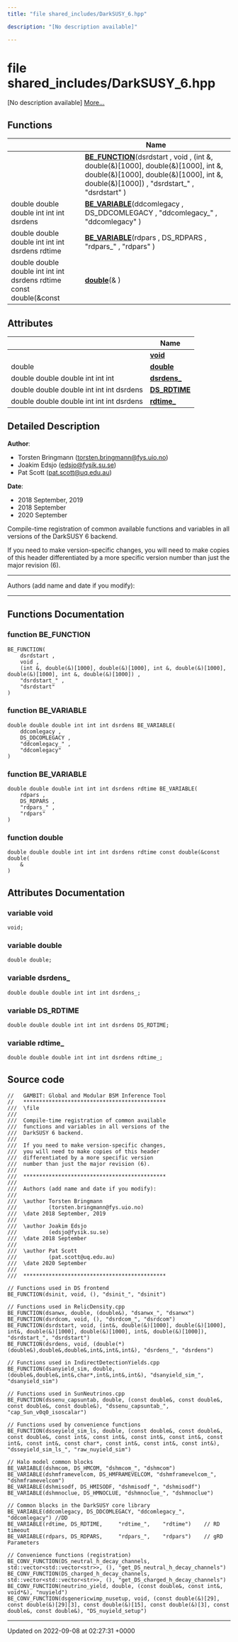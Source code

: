 ```yaml
---
title: "file shared_includes/DarkSUSY_6.hpp"

description: "[No description available]"

---
```


# file shared_includes/DarkSUSY_6.hpp

[No description available] [More...](#detailed-description)

## Functions

|                | Name           |
| -------------- | -------------- |
| | **[BE_FUNCTION](/documentation/code/files/darksusy__6_8hpp/#function-be-function)**(dsrdstart , void , (int &, double(&)[1000], double(&)[1000], int &, double(&)[1000], double(&)[1000], int &, double(&)[1000]) , "dsrdstart_" , "dsrdstart" ) |
| double double double int int int dsrdens | **[BE_VARIABLE](/documentation/code/files/darksusy__6_8hpp/#function-be-variable)**(ddcomlegacy , DS_DDCOMLEGACY , "ddcomlegacy_" , "ddcomlegacy" ) |
| double double double int int int dsrdens rdtime | **[BE_VARIABLE](/documentation/code/files/darksusy__6_8hpp/#function-be-variable)**(rdpars , DS_RDPARS , "rdpars_" , "rdpars" ) |
| double double double int int int dsrdens rdtime const double(&const | **[double](/documentation/code/files/darksusy__6_8hpp/#function-double)**(& ) |

## Attributes

|                | Name           |
| -------------- | -------------- |
| | **[void](/documentation/code/files/darksusy__6_8hpp/#variable-void)**  |
| double | **[double](/documentation/code/files/darksusy__6_8hpp/#variable-double)**  |
| double double double int int int | **[dsrdens_](/documentation/code/files/darksusy__6_8hpp/#variable-dsrdens)**  |
| double double double int int int dsrdens | **[DS_RDTIME](/documentation/code/files/darksusy__6_8hpp/#variable-ds-rdtime)**  |
| double double double int int int dsrdens | **[rdtime_](/documentation/code/files/darksusy__6_8hpp/#variable-rdtime)**  |

## Detailed Description


**Author**: 

  * Torsten Bringmann ([torsten.bringmann@fys.uio.no](mailto:torsten.bringmann@fys.uio.no)) 
  * Joakim Edsjo ([edsjo@fysik.su.se](mailto:edsjo@fysik.su.se)) 
  * Pat Scott ([pat.scott@uq.edu.au](mailto:pat.scott@uq.edu.au)) 


**Date**: 

  * 2018 September, 2019
  * 2018 September
  * 2020 September


Compile-time registration of common available functions and variables in all versions of the DarkSUSY 6 backend.

If you need to make version-specific changes, you will need to make copies of this header differentiated by a more specific version number than just the major revision (6).



------------------

Authors (add name and date if you modify):



------------------


## Functions Documentation

### function BE_FUNCTION

```
BE_FUNCTION(
    dsrdstart ,
    void ,
    (int &, double(&)[1000], double(&)[1000], int &, double(&)[1000], double(&)[1000], int &, double(&)[1000]) ,
    "dsrdstart_" ,
    "dsrdstart" 
)
```


### function BE_VARIABLE

```
double double double int int int dsrdens BE_VARIABLE(
    ddcomlegacy ,
    DS_DDCOMLEGACY ,
    "ddcomlegacy_" ,
    "ddcomlegacy" 
)
```


### function BE_VARIABLE

```
double double double int int int dsrdens rdtime BE_VARIABLE(
    rdpars ,
    DS_RDPARS ,
    "rdpars_" ,
    "rdpars" 
)
```


### function double

```
double double double int int int dsrdens rdtime const double(&const double(
    & 
)
```



## Attributes Documentation

### variable void

```
void;
```


### variable double

```
double double;
```


### variable dsrdens_

```
double double double int int int dsrdens_;
```


### variable DS_RDTIME

```
double double double int int int dsrdens DS_RDTIME;
```


### variable rdtime_

```
double double double int int int dsrdens rdtime_;
```



## Source code

```
//   GAMBIT: Global and Modular BSM Inference Tool
//   *********************************************
///  \file
///
///  Compile-time registration of common available
///  functions and variables in all versions of the
///  DarkSUSY 6 backend.
///
///  If you need to make version-specific changes,
///  you will need to make copies of this header
///  differentiated by a more specific version
///  number than just the major revision (6).
///
///  *********************************************
///
///  Authors (add name and date if you modify):
///
///  \author Torsten Bringmann
///          (torsten.bringmann@fys.uio.no)
///  \date 2018 September, 2019
///
///  \author Joakim Edsjo
///          (edsjo@fysik.su.se)
///  \date 2018 September
///
///  \author Pat Scott
///          (pat.scott@uq.edu.au)
///  \date 2020 September
///
///  *********************************************

// Functions used in DS frontend
BE_FUNCTION(dsinit, void, (), "dsinit_", "dsinit")

// Functions used in RelicDensity.cpp
BE_FUNCTION(dsanwx, double, (double&), "dsanwx_", "dsanwx")
BE_FUNCTION(dsrdcom, void, (), "dsrdcom_", "dsrdcom")
BE_FUNCTION(dsrdstart, void, (int&, double(&)[1000], double(&)[1000], int&, double(&)[1000], double(&)[1000], int&, double(&)[1000]), "dsrdstart_", "dsrdstart")
BE_FUNCTION(dsrdens, void, (double(*)(double&),double&,double&,int&,int&,int&), "dsrdens_", "dsrdens")

// Functions used in IndirectDetectionYields.cpp
BE_FUNCTION(dsanyield_sim, double, (double&,double&,int&,char*,int&,int&,int&), "dsanyield_sim_", "dsanyield_sim")

// Functions used in SunNeutrinos.cpp
BE_FUNCTION(dssenu_capsuntab, double, (const double&, const double&, const double&, const double&), "dssenu_capsuntab_", "cap_Sun_v0q0_isoscalar")

// Functions used by convenience functions
BE_FUNCTION(dsseyield_sim_ls, double, (const double&, const double&, const double&, const int&, const int&, const int&, const int&, const int&, const int&, const char*, const int&, const int&, const int&), "dsseyield_sim_ls_", "raw_nuyield_sim")

// Halo model common blocks
BE_VARIABLE(dshmcom, DS_HMCOM, "dshmcom_", "dshmcom")
BE_VARIABLE(dshmframevelcom, DS_HMFRAMEVELCOM, "dshmframevelcom_", "dshmframevelcom")
BE_VARIABLE(dshmisodf, DS_HMISODF, "dshmisodf_", "dshmisodf")
BE_VARIABLE(dshmnoclue, DS_HMNOCLUE, "dshmnoclue_", "dshmnoclue")

// Common blocks in the DarkSUSY core library
BE_VARIABLE(ddcomlegacy, DS_DDCOMLEGACY, "ddcomlegacy_", "ddcomlegacy") //DD
BE_VARIABLE(rdtime, DS_RDTIME,     "rdtime_",    "rdtime")    // RD timeout
BE_VARIABLE(rdpars, DS_RDPARS,     "rdpars_",    "rdpars")    // gRD Parameters

// Convenience functions (registration)
BE_CONV_FUNCTION(DS_neutral_h_decay_channels, std::vector<std::vector<str>>, (), "get_DS_neutral_h_decay_channels")
BE_CONV_FUNCTION(DS_charged_h_decay_channels, std::vector<std::vector<str>>, (), "get_DS_charged_h_decay_channels")
BE_CONV_FUNCTION(neutrino_yield, double, (const double&, const int&, void*&), "nuyield")
BE_CONV_FUNCTION(dsgenericwimp_nusetup, void, (const double(&)[29], const double(&)[29][3], const double(&)[15], const double(&)[3], const double&, const double&), "DS_nuyield_setup")
```


-------------------------------

Updated on 2022-09-08 at 02:27:31 +0000
